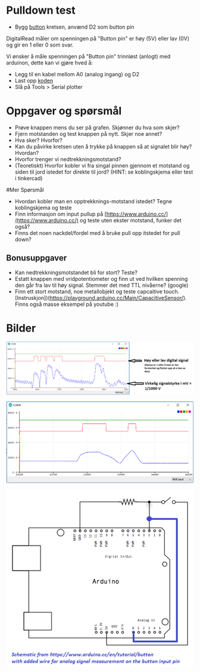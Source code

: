 # Pulldown test

* Bygg [button](https://www.arduino.cc/en/tutorial/button) kretsen, anvænd D2 som button pin

DigitalRead måler om spenningen på "Button pin" er høy (5V) eller lav (0V) og gir en 1 eller 0 som svar.

Vi ønsker å måle spenningen på "Button pin" trinnløst (anlogt) med arduinon, dette kan vi gjøre hved å:

* Legg til en kabel mellom A0 (analog ingang) og D2
* Last opp [koden](pulldown/pulldown.ino)
* Slå på Tools > Serial plotter

# Oppgaver og spørsmål
* Prøve knappen mens du ser på grafen. Skjønner du hva som skjer?
* Fjern motstanden og test knappen på nytt. Skjer noe annet?
* Hva sker? Hvorfor?
* Kan du påvirke kretsen uten å trykke på knappen så at signalet blir høy? Hvordan?
* Hvorfor trenger vi nedtrekkningsmotstand?
* (Teoretiskt) Hvorfor kobler vi fra singal pinnen gjennom et motstand og siden til jord istedet for direkte til jord? (HINT: se koblingskjema eller test i tinkercad) 

#Mer Spørsmål
* Hvordan kobler man en opptrekknings-motstand istedet? Tegne koblingskjema og teste
* Finn informasjon om input pullup på [https://www.arduino.cc/](https://www.arduino.cc/) og teste uten ekster motstand, funker det også?
* Finns det noen nackdel/fordel med å bruke pull opp itstedet for pull down?

## Bonusuppgaver
* Kan nedtrekkningsmotstandet bli for stort? Teste?
* Estatt knappen med vridpotentiometer og finn ut ved hvilken spenning den går fra lav til høy signal. Stemmer det med TTL nivåerne? (google)
* Finn ett stort motstand, noe metallobjekt og teste capcaitive touch. [Instruskjon])(https://playground.arduino.cc/Main/CapacitiveSensor/). Finns også masse eksempel på youtube :)

# Bilder

![](plotter_mV.PNG)

![](plotter_mV_logic.PNG)

![](button_schem_plus_analog.png)